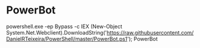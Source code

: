 # PowerBot

powershell.exe -ep Bypass -c IEX (New-Object System.Net.Webclient).DownloadString('https://raw.githubusercontent.com/DanielRTeixeira/PowerShell/master/PowerBot.ps1'); PowerBot

